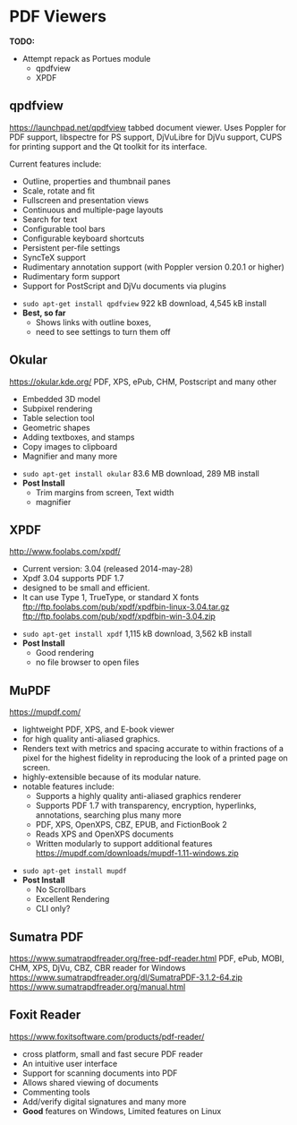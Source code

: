 # PDF Viewers

 **TODO:**
 - Attempt repack as Portues module
	 - qpdfview
	 - XPDF


## qpdfview
https://launchpad.net/qpdfview
tabbed document viewer.
Uses Poppler for PDF support, libspectre for PS support, DjVuLibre for DjVu support, CUPS for printing support and the Qt toolkit for its interface.

Current features include:
* Outline, properties and thumbnail panes
* Scale, rotate and fit
* Fullscreen and presentation views
* Continuous and multiple-page layouts
* Search for text
* Configurable tool bars
* Configurable keyboard shortcuts
* Persistent per-file settings
* SyncTeX support
* Rudimentary annotation support (with Poppler version 0.20.1 or higher)
* Rudimentary form support
* Support for PostScript and DjVu documents via plugins
- `sudo apt-get install qpdfview`
922 kB download, 4,545 kB install
- **Best, so far**
	- Shows links with outline boxes,
	- need to see settings to turn them off


## Okular
https://okular.kde.org/
PDF, XPS, ePub, CHM, Postscript and many other
- Embedded 3D model
- Subpixel rendering
- Table selection tool
- Geometric shapes
- Adding textboxes, and stamps
- Copy images to clipboard
- Magnifier and many more
* `sudo apt-get install okular`
83.6 MB download, 289 MB install
* **Post Install**
	- Trim margins from screen, Text width
	- magnifier


## XPDF
http://www.foolabs.com/xpdf/
- Current version: 3.04 (released 2014-may-28)
- Xpdf 3.04 supports PDF 1.7
- designed to be small and efficient.
- It can use Type 1, TrueType, or standard X fonts
ftp://ftp.foolabs.com/pub/xpdf/xpdfbin-linux-3.04.tar.gz
ftp://ftp.foolabs.com/pub/xpdf/xpdfbin-win-3.04.zip
* `sudo apt-get install xpdf`
1,115 kB download, 3,562 kB install
* **Post Install**
	- Good rendering
	- no file browser to open files


## MuPDF
https://mupdf.com/
- lightweight PDF, XPS, and E-book viewer
- for high quality anti-aliased graphics.
- Renders text with metrics and spacing accurate to within fractions of a pixel for the highest fidelity in reproducing the look of a printed page on screen.
- highly-extensible because of its modular nature.
- notable features include:
    - Supports a highly quality anti-aliased graphics renderer
    - Supports PDF 1.7 with transparency, encryption, hyperlinks, annotations, searching plus many more
	- PDF, XPS, OpenXPS, CBZ, EPUB, and FictionBook 2
    - Reads XPS and OpenXPS documents
    - Written modularly to support additional features
https://mupdf.com/downloads/mupdf-1.11-windows.zip
* `sudo apt-get install mupdf`
* **Post Install**
	- No Scrollbars
	- Excellent Rendering
	- CLI only?


## Sumatra PDF
https://www.sumatrapdfreader.org/free-pdf-reader.html
PDF, ePub, MOBI, CHM, XPS, DjVu, CBZ, CBR reader for Windows
https://www.sumatrapdfreader.org/dl/SumatraPDF-3.1.2-64.zip
https://www.sumatrapdfreader.org/manual.html


## Foxit Reader
https://www.foxitsoftware.com/products/pdf-reader/
- cross platform, small and fast secure PDF reader
- An intuitive user interface
- Support for scanning documents into PDF
- Allows shared viewing of documents
- Commenting tools
- Add/verify digital signatures and many more
- **Good** features on Windows, Limited features on Linux
